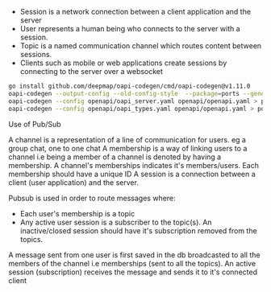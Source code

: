 - Session is a network connection between a client application and the server
- User represents a human being who connects to the server with a session.
- Topic is a named communication channel which routes content between sessions.
- Clients such as mobile or web applications create sessions by connecting to the server over a websocket

``` bash
go install github.com/deepmap/oapi-codegen/cmd/oapi-codegen@v1.11.0
oapi-codegen --output-config --old-config-style  --package=ports --generate="types,gorilla" openapi.yaml
oapi-codegen --config openapi/oapi_server.yaml openapi/openapi.yaml > ports/openapi_server.gen.go
oapi-codegen --config openapi/oapi_types.yaml openapi/openapi.yaml > ports/openapi_types.gen.go
```

Use of Pub/Sub

A channel is a representation of a line of communication for users. eg a group chat, one to one chat
A membership is a way of linking users to a channel i.e being a member of a channel is denoted by having a membership. A channel's memberships indicates it's members/users. Each membership should have a unique ID
A session is a connection between a client (user application) and the server.

Pubsub is used in order to route messages where: 
- Each user's membership is a topic
- Any active user session is a subscriber to the topic(s). An inactive/closed session should have it's subscription removed from the topics.

A message sent from one user is first saved in the db broadcasted to all the members of the channel i.e memberships (sent to all the topics). An active session (subscription) receives the message and sends it to it's connected client